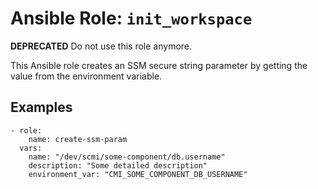 # Ansible Role: `init_workspace`

**DEPRECATED** Do not use this role anymore.

This Ansible role creates an SSM secure string parameter by getting the value from the environment variable.

## Examples
```ansible
- role:
    name: create-ssm-param
  vars:
    name: "/dev/scmi/some-component/db.username"
    description: "Some detailed description"
    environment_var: "CMI_SOME_COMPONENT_DB_USERNAME"
```
